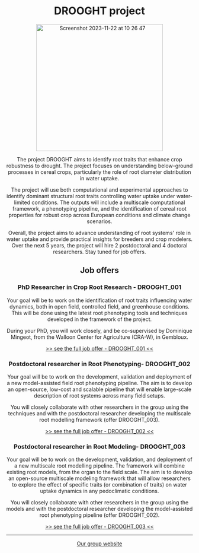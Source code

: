 <h1 align="center">DROOGHT project</h1>

<p align="center"><img width="342" align="center" alt="Screenshot 2023-11-22 at 10 26 47" src="https://github.com/DROOGHT/drooght.github.io/assets/2121453/f5a4df75-fde4-4fdd-8f19-c443632ed1dd"></p>

<p align="center"> The project DROOGHT aims to identify root traits that enhance crop robustness to drought. The project focuses on understanding below-ground processes in cereal crops, particularly the role of root diameter distribution in water uptake.</p>

<p align="center"> The project will use both computational and experimental approaches to identify dominant structural root traits controlling water uptake under water-limited conditions. The outputs will include a multiscale computational framework, a phenotyping pipeline, and the identification of cereal root properties for robust crop across European conditions and climate change scenarios.</p>

<p align="center"> Overall, the project aims to advance understanding of root systems' role in water uptake and provide practical insights for breeders and crop modelers. Over the next 5 years, the project will hire 2 postdoctoral and 4 doctoral researchers.  Stay tuned for job offers. </p>

<h2 align="center">Job offers</h2>
  
<h3 align="center">PhD Researcher in Crop Root Research - DROOGHT_001</h3>

<p align="center">Your goal will be to work on the identification of root traits influencing water dynamics, both in open field, controlled field, and greenhouse conditions. This will be done using the latest root phenotyping tools and techniques developed in the framework of the project.</p>

<p align="center">During your PhD, you will work closely, and be co-supervised by Dominique Mingeot, from the Walloon Center for Agriculture (CRA-W), in Gembloux.</p>

<p align="center"><a href="https://www.dropbox.com/scl/fi/7zsh2k0oxm8v9nmcpzz5u/drooght001_phd.pdf?rlkey=7lugsc023ux8jlit0juulq4ja&dl=0" align="center">>> see the full job offer - DROOGHT_001 <<</a></p>
  
<h3 align="center">Postdoctoral researcher in Root Phenotyping- DROOGHT_002</h3>

<p align="center">Your goal will be to work on the development, validation and deployment of a new model-assisted field root phenotyping pipeline. The aim is to develop an open-source, low-cost and scalable pipeline that will enable large-scale description of root systems across many field setups.</p>

<p align="center">You will closely collaborate with other researchers in the group using the techniques and with the postdoctoral researcher developing the multiscale root modelling framework (offer DROOGHT_003).</p>

<p align="center"><a href="https://www.dropbox.com/scl/fi/gtyk4k14l1l3itzm6l6ta/drooght002_postdoc.pdf?rlkey=jdyvrb38frypn5coc4t0dteu2&dl=0" align="center">>> see the full job offer - DROOGHT_002 <<</a></p>

  
<h3 align="center">Postdoctoral researcher in Root Modeling- DROOGHT_003</h3>

<p align="center">Your goal will be to work on the development, validation, and deployment of a new multiscale root modelling pipeline. The framework will combine existing root models, from the organ to the field scale. The aim is to develop an open-source multiscale modeling framework that will allow researchers to explore the effect of specific traits (or combination of traits) on water uptake dynamics in any pedoclimatic conditions.</p>

<p align="center">You will closely collaborate with other researchers in the group using the models and with the postdoctoral researcher developing the model-assisted root phenotyping pipeline (offer DROOGHT_002).</p>

<p align="center"><a href="https://www.dropbox.com/scl/fi/bql8gr76k12bzjccf7n3a/drooght003_postdoc.pdf?rlkey=yg773z4n58omf5sq2ufshdb3t&dl=0" align="center">>> see the full job offer - DROOGHT_003 <<</a></p>

<hr>

<p align="center"><a href="https://www.guillaumelobet.be/">Our group website</a></p>

